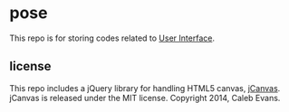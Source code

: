 pose
====

This repo is for storing codes related to [User Interface](http://www-ui.is.s.u-tokyo.ac.jp/~takeo/course/2014/ui/).

license
-------

This repo includes a jQuery library for handling HTML5 canvas, [jCanvas](http://calebevans.me/projects/jcanvas).
jCanvas is released under the MIT license.
Copyright 2014, Caleb Evans.
